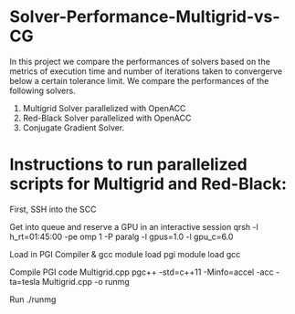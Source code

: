 # Solver-Performance-Multigrid-vs-CG



In this project we compare the performances of solvers based on the metrics of execution time and number of iterations taken to convergerve below a certain tolerance limit.
We compare the performances of the following solvers.
1) Multigrid Solver parallelized with OpenACC
2) Red-Black Solver parallelized with OpenACC
3) Conjugate Gradient Solver. 




# Instructions to run parallelized scripts for Multigrid and Red-Black:

First, SSH into the SCC

Get into queue and reserve a GPU in an interactive session
qrsh -l h_rt=01:45:00 -pe omp 1 -P paralg -l gpus=1.0 -l gpu_c=6.0


Load in PGI Compiler & gcc
module load pgi
module load gcc

Compile PGI code Multigrid.cpp
pgc++ -std=c++11 -Minfo=accel -acc -ta=tesla Multigrid.cpp -o runmg

Run
./runmg





